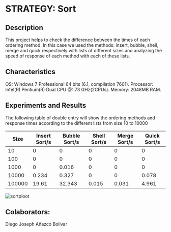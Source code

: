   # STRATEGY: Sort
  
  ## Description
  
  This project helps to check the difference between the times of each ordering method.
  In this case we used the methods: insert, bubble, shell, merge and quick respectively with lists of different sizes and analyzing   the speed of response of each method with each of these lists.
  
  ## Characteristics 
  
  OS: Windows 7 Professional 64 bits (6.1, compilation 7601).
  Processor: Intel(R) Pentium(R) Dual CPU @1.73 GHz(2CPUs).
  Memory: 2048MB RAM.
  
  ## Experiments and Results
  
  The following table of double entry will show the ordering methods and response times according to the different lists from size   10 to 10000
  
  |Size|Insert Sort/s|Bubble Sort/s|Shell Sort/s|Merge Sort/s|Quick Sort/s|
  |--------|--------|--------|--------|--------|--------|
  |10|0|0|0|0|0|
  |100|0|0|0|0|0|
  |1000|0|0.016|0|0|0|
  |10000|0.234|0.327|0|0|0.078|
  |100000|19.61|32.343|0.015|0.031|4.961|
  
  ![sortploot](https://user-images.githubusercontent.com/37960514/39546072-c1e53e88-4e18-11e8-8ccd-4e0fd29a8d48.png)
  
  ## Colaborators: 
  Diego Joseph Añazco Bolivar  
